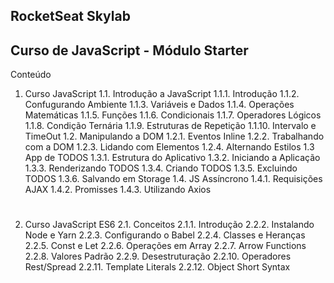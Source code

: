 ## 

## RocketSeat Skylab ##

## Curso de JavaScript - Módulo Starter ##

Conteúdo

1. Curso JavaScript
 1.1. Introdução a JavaScript
  1.1.1.  Introdução
  1.1.2.  Confugurando Ambiente
  1.1.3.  Variáveis e Dados
  1.1.4.  Operações Matemáticas
  1.1.5.  Funções
  1.1.6.  Condicionais
  1.1.7.  Operadores Lógicos
  1.1.8.  Condição Ternária
  1.1.9.  Estruturas de Repetição
  1.1.10. Intervalo e TimeOut
 1.2. Manipulando a DOM
  1.2.1.  Eventos Inline
  1.2.2.  Trabalhando com a DOM
  1.2.3.  Lidando com Elementos
  1.2.4.  Alternando Estilos
 1.3 App de TODOS
  1.3.1.  Estrutura do Aplicativo
  1.3.2.  Iniciando a Aplicação
  1.3.3.  Renderizando TODOS
  1.3.4.  Criando TODOS
  1.3.5.  Excluindo TODOS
  1.3.6.  Salvando em Storage
 1.4. JS Assíncrono
  1.4.1.  Requisições AJAX
  1.4.2.  Promisses
  1.4.3.  Utilizando Axios
# 
2. Curso JavaScript ES6
 2.1. Conceitos
  2.1.1.  Introdução
  2.2.2.  Instalando Node e Yarn
  2.2.3.  Configurando o Babel
  2.2.4.  Classes e Heranças
  2.2.5.  Const e Let
  2.2.6.  Operações em Array
  2.2.7.  Arrow Functions
  2.2.8.  Valores Padrão
  2.2.9.  Desestruturação
  2.2.10. Operadores Rest/Spread
  2.2.11. Template Literals
  2.2.12. Object Short Syntax

